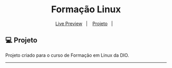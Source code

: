 <h1 align="center">
  Formação Linux
</h1>

<p align="center">
  <a href="">Live Preview</a>&nbsp;&nbsp;&nbsp;|&nbsp;&nbsp;&nbsp;
  <a href="#-projeto">Projeto</a>&nbsp;&nbsp;&nbsp;|&nbsp;&nbsp;&nbsp;
</p>

## 💻 Projeto

Projeto criado para o curso de Formação em Linux da DIO.

---
